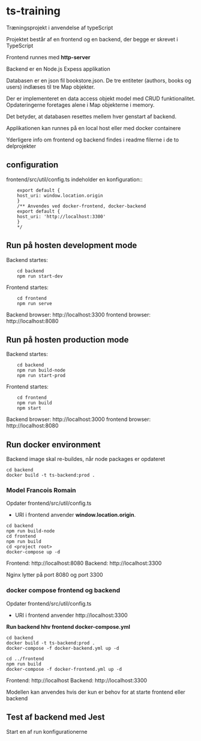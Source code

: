 # ts-training

Træningsprojekt i anvendelse af typeScript

Projektet består af en frontend og en backend, der begge er skrevet i TypeScript

Frontend runnes med **http-server**

Backend er en Node.js Expess applikation

Databasen er en json fil bookstore.json. De tre entiteter (authors, books og users) indlæses til tre Map objekter.

Der er implementeret en data access objekt model med CRUD funktionalitet. Opdateringerne foretages alene i Map objekterne i memory. 

Det betyder, at databasen resettes mellem hver genstart af backend.

Applikationen kan runnes på en local host eller med docker containere

Yderligere info om frontend og backend findes i readme filerne i de to delprojekter

## configuration

frontend/src/util/config.ts indeholder en konfiguration::
```
    export default {
    host_uri: window.location.origin
    }
    /** Anvendes ved docker-frontend, docker-backend
    export default {
    host_uri: 'http://localhost:3300'
    }
    */
```

## Run på hosten development mode

Backend startes:
```
    cd backend
    npm run start-dev
```
Frontend startes:
```
    cd frontend
    npm run serve

```
Backend browser:  http://localhost:3300
frontend browser: http://localhost:8080

## Run på hosten production mode

Backend startes:
```
    cd backend
    npm run build-node
    npm run start-prod
```
Frontend startes:
```
    cd frontend
    npm run build
    npm start
```
Backend browser:  http://localhost:3000
frontend browser: http://localhost:8080

## Run docker environment
Backend image skal re-buildes, når node packages er opdateret

```shell
cd backend 
docker build -t ts-backend:prod .
```

### Model Francois Romain

Opdater frontend/src/util/config.ts
- URI i frontend anvender **window.location.origin**.

```shell
cd backend
npm run build-node
cd frontend 
npm run build
cd <project root>
docker-compose up -d
````

Frontend: http://localhost:8080
Backend:  http://localhost:3300

Nginx lytter på port 8080 og port 3300

### docker compose frontend og backend

Opdater frontend/src/util/config.ts
- URI i frontend anvender http://localhost:3300

**Run backend hhv frontend docker-compose.yml**

```
cd backend 
docker build -t ts-backend:prod .
docker-compose -f docker-backend.yml up -d

cd ../frontend
npm run build
docker-compose -f docker-frontend.yml up -d
```

Frontend: http://localhost
Backend: http://localhost:3300

Modellen kan anvendes hvis der kun er behov for at starte frontend eller backend

## Test af backend med Jest

Start en af run konfigurationerne 
